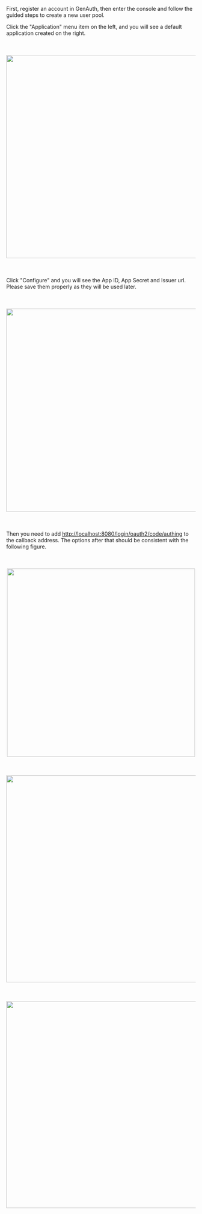 <IntegrationDetailCard title="Configure GenAuth">

First, register an account in GenAuth, then enter the console and follow the guided steps to create a new user pool.

Click the "Application" menu item on the left, and you will see a default application created on the right.

<img src="@imagesZhCn/integration/spring-security/stepnew2-1.png" height=540 style="display:block;margin:50px auto;">

Click "Configure" and you will see the App ID, App Secret and Issuer url. Please save them properly as they will be used later.

<img src="@imagesZhCn/integration/spring-security/stepnew2-2.png" height=540 style="display:block;margin:50px auto;">

Then you need to add [http://localhost:8080/login/oauth2/code/authing](http://localhost:8080/login/oauth2/code/authing) to the callback address. The options after that should be consistent with the following figure.

<img src="@imagesZhCn/integration/spring-security/stepnew2-3.png" height=500 style="display:block;margin:50px auto;"> 
<img src="@imagesZhCn/integration/spring-security/stepnew2-4.png" height=550 style="display:block;margin:50px auto;"> 
<img src="@imagesZhCn/integration/spring-security/stepnew2-5.png" height=550 style="display:block;margin:50px auto;">

</IntegrationDetailCard>
